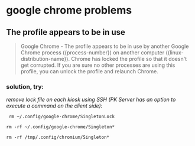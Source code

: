 # google chrome problems

## The profile appears to be in use

> Google Chrome - The profile appears to be in use by another Google Chrome process ({process-number}) on another computer ({linux-distribution-name}). Chrome has locked the profile so that it doesn't get corrupted. If you are sure no other processes are using this profile, you can unlock the profile and relaunch Chrome.

### solution, try:

_remove lock file on each kiosk using SSH (PK Server has an option to execute a command on the client side):_

` rm ~/.config/google-chrome/SingletonLock`

`rm -rf ~/.config/google-chrome/Singleton* `

`rm -rf /tmp/.config/chromium/Singleton*`
